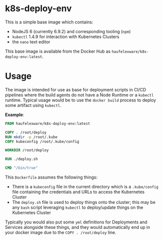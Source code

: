 # k8s-deploy-env

This is a simple base image which contains:

* NodeJS 6 (currently 6.9.2) and corresponding tooling (`npm`)
* `kubectl` 1.4.9 for interaction with Kubernetes Clusters
* the `nano` text editor

This base image is available from the Docker Hub as `haufelexware/k8s-deploy-env:latest`.

# Usage

The image is intended for use as base for deployment scripts in CI/CD pipelines where the build agents do not have a Node Runtime or a `kubectl` runtime. Typical usage would be to use the `docker build` process to deploy some artifact using `kubectl`.

**Example**:

```Dockerfile
FROM haufelexware/k8s-deploy-env:latest

COPY . /root/deploy
RUN mkdir -p /root/.kube
COPY kubeconfig /root/.kube/config

WORKDIR /root/deploy

RUN ./deploy.sh

CMD "/bin/true"
```

This `Dockerfile` assumes the following things:

* There is a `kubeconfig` file in the current directory which is a `.kube/config` file containing the credentials and URLs to access the Kubernetes Cluster
* The `deploy.sh` file is used to deploy things onto the cluster; this may be any `bash` script leveraging `kubectl` to deploy/update things on the Kubernetes Cluster

Typically you would also put some `yml` definitions for Deployments and Services alongside these things, and they would automatically end up in your docker image due to the `COPY . /root/deploy` line.

